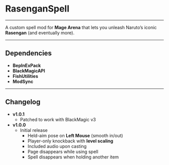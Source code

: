 # RasenganSpell

---
A custom spell mod for **Mage Arena** that lets you unleash Naruto’s iconic **Rasengan** (and eventually more).

---
## Dependencies
- **BepInExPack**
- **BlackMagicAPI**
- **FishUtilities**
- **ModSync**

---
## Changelog
- **v1.0.1**
    - Patched to work with BlackMagic v3
- **v1.0.0**
    - Initial release
      - Held-aim pose on **Left Mouse** (smooth in/out)
      - Player-only knockback with **level scaling**
      - Included audio upon casting
      - Page disappears while using spell
      - Spell disappears when holding another item
